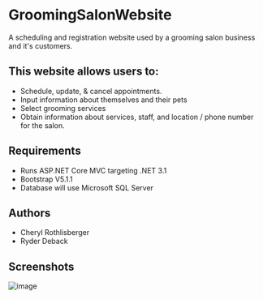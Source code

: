 # GroomingSalonWebsite
A scheduling and registration website used by a grooming salon business and it's customers. 

## This website allows users to:
* Schedule, update, & cancel appointments.
* Input information about themselves and their pets
* Select grooming services
* Obtain information about services, staff, and location / phone number for the salon.

## Requirements
* Runs ASP.NET Core MVC targeting .NET 3.1
* Bootstrap V5.1.1
* Database will use Microsoft SQL Server

## Authors
* Cheryl Rothlisberger
* Ryder Deback

## Screenshots
![image](https://user-images.githubusercontent.com/77075506/135935052-4f552573-ea69-42a7-a754-1381037925af.png)
